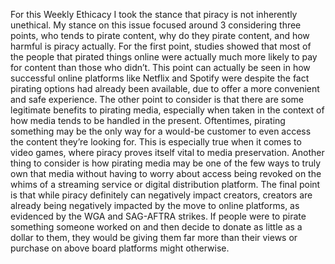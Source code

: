 For this Weekly Ethicacy I took the stance that piracy is not inherently unethical. My stance on this issue focused around 3 considering three points, who tends to pirate content, why do they pirate content, and how harmful is piracy actually. For the first point, studies showed that most of the people that pirated things online were actually much more likely to pay for content than those who didn’t. This point can actually be seen in how successful online platforms like Netflix and Spotify were despite the fact pirating options had already been available, due to offer a more convenient and safe experience. The other point to consider is that there are some legitimate benefits to pirating media, especially when taken in the context of how media tends to be handled in the present. Oftentimes, pirating something may be the only way for a would-be customer to even access the content they’re looking for. This is especially true when it comes to video games, where piracy proves itself vital to media preservation. Another thing to consider is how pirating media may be one of the few ways to truly own that media without having to worry about access being revoked on the whims of a streaming service or digital distribution platform. The final point is that while piracy definitely can negatively impact creators, creators are already being negatively impacted by the move to online platforms, as evidenced by the WGA and SAG-AFTRA strikes. If people were to pirate something someone worked on and then decide to donate as little as a dollar to them, they would be giving them far more than their views or purchase on above board platforms might otherwise.